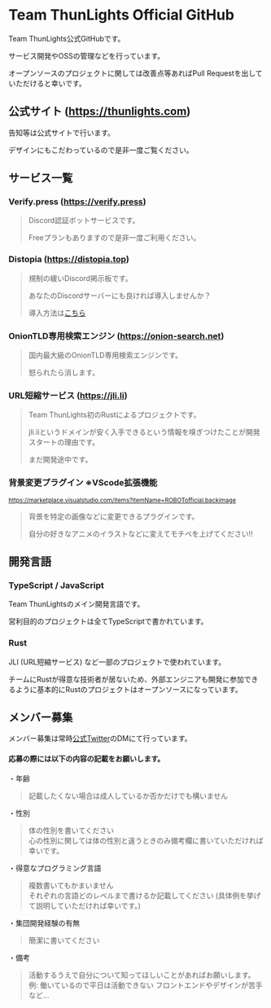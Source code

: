 # Team ThunLights Official GitHub

Team ThunLights公式GitHubです。

サービス開発やOSSの管理などを行っています。

オープンソースのプロジェクトに関しては改善点等あればPull Requestを出していただけると幸いです。

## 公式サイト (https://thunlights.com)

告知等は公式サイトで行います。

デザインにもこだわっているので是非一度ご覧ください。

## サービス一覧

### Verify.press (https://verify.press)

> Discord認証ボットサービスです。
>
> Freeプランもありますので是非一度ご利用ください。

### Distopia (https://distopia.top)

> 規制の緩いDiscord掲示板です。
>
> あなたのDiscordサーバーにも良ければ導入しませんか？
>
> 導入方法は[こちら](https://distopia.top/help/register/special)

### OnionTLD専用検索エンジン (https://onion-search.net)

> 国内最大級のOnionTLD専用検索エンジンです。
>
> 怒られたら消します。

### URL短縮サービス (https://jli.li)

> Team ThunLights初のRustによるプロジェクトです。
> 
> jli.liというドメインが安く入手できるという情報を嗅ぎつけたことが開発スタートの理由です。
> 
> まだ開発途中です。

### 背景変更プラグイン ※VScode拡張機能

<small>https://marketplace.visualstudio.com/items?itemName=ROBOTofficial.backimage</small>

> 背景を特定の画像などに変更できるプラグインです。
>
> 自分の好きなアニメのイラストなどに変えてモチベを上げてください!!

## 開発言語

### TypeScript / JavaScript

Team ThunLightsのメイン開発言語です。

営利目的のプロジェクトは全てTypeScriptで書かれています。

### Rust

JLI (URL短縮サービス) など一部のプロジェクトで使われています。

チームにRustが得意な技術者が居ないため、外部エンジニアも開発に参加できるように基本的にRustのプロジェクトはオープンソースになっています。

## メンバー募集

メンバー募集は常時[公式Twitter](https://x.com/thunlights)のDMにて行っています。

#### 応募の際には以下の内容の記載をお願いします。

・年齢
> 記載したくない場合は成人しているか否かだけでも構いません

・性別
> 体の性別を書いてください<br>
> 心の性別に関しては体の性別と違うときのみ備考欄に書いていただければ幸いです。

・得意なプログラミング言語
> 複数書いてもかまいません<br>
> それぞれの言語どのレベルまで書けるか記載してください (具体例を挙げて説明していただければ幸いです。)

・集団開発経験の有無
> 簡潔に書いてください

・備考
> 活動するうえで自分について知ってほしいことがあればお願いします。<br>
> 例: 働いているので平日は活動できない フロントエンドやデザインが苦手 など...
